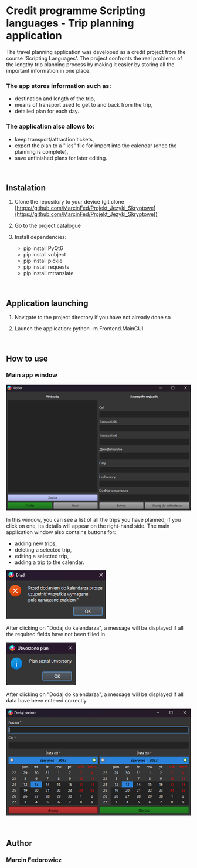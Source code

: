 # Credit programme Scripting languages - Trip planning application

The travel planning application was developed as a credit project from the course 'Scripting Languages'. The project confronts the real problems of the lengthy trip 
planning process by making it easier by storing all the important information in one place.

### The app stores information such as:
* destination and length of the trip,
* means of transport used to get to and back from the trip,
* detailed plan for each day.

### The application also allows to:
* keep transport/attraction tickets,
* export the plan to a ".ics" file for import into the calendar (once the planning is complete),
* save unfinished plans for later editing.

<br>

## Instalation

1. Clone the repository to your device (git clone [https://github.com/MarcinFed/Projekt_Jezyki_Skryptowe](https://github.com/MarcinFed/Projekt_Jezyki_Skryptowe))

2. Go to the project catalogue

3. Install dependencies:
    - pip install PyQt6
    - pip install vobject
    - pip install pickle
    - pip install requests
    - pip install mtranslate

<br>

## Application launching

1. Navigate to the project directory if you have not already done so

2. Launch the application: python -m Frontend.MainGUI

<br>

## How to use

### Main app window

![Main app window](Resources/main_window.png)

In this window, you can see a list of all the trips you have planned; if you click on one, its details will appear on the right-hand side.
The main application window also contains buttons for:
* adding new trips,
* deleting a selected trip,
* editing a selected trip, 
* adding a trip to the calendar.

![Calendar error](Resources/Calendar_error.png)

After clicking on "Dodaj do kalendarza", a message will be displayed if all the required fields have not been filled in.

![Calendar save](Resources/Calendar_save.png)

After clicking on "Dodaj do kalendarza", a message will be displayed if all data have been entered correctly.

![Add travel](Resources/Add_Travel_Window.png)




<br>

## Author

### Marcin Fedorowicz

